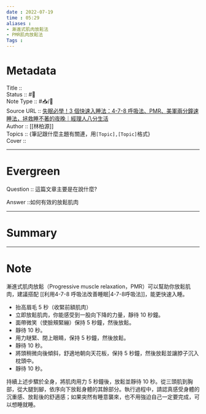 ```yaml
---
date : 2022-07-19
time : 05:29
aliases :
- 漸進式肌肉放鬆法
- PMR肌肉放鬆法
Tags : 
---
```

# Metadata
Title :: <br>
Status :: #🌱 <br>
Note Type :: #📥/📰<br>
Source URL :: [失眠必學！3 個快速入睡法：4-7-8 呼吸法、PMR、美軍兩分鐘速睡法，拯救睡不著的夜晚｜經理人八分生活](https://www.managertoday.com.tw/eightylife/article/view/409)<br>
Author :: [[林柏源]]<br>
Topics :: {筆記跟什麼主題有關連，用`[Topic],[Topic]`格式}<br>
Cover ::

---
# Evergreen
Question :: 這篇文章主要是在說什麼?

Answer ::如何有效的放鬆肌肉

---

# Summary
---

# Note

漸進式肌肉放鬆（Progressive muscle relaxation，PMR）可以幫助你放鬆肌肉，建議搭配 [[利用4-7-8 呼吸法改善睡眠|4-7-8呼吸法]]，能更快速入睡。

-   抬高眉毛 5 秒（收緊前額肌肉）
-   立即放鬆肌肉，你能感受到一股向下降的力量，靜待 10 秒鐘。
-   面帶微笑（使臉頰緊繃）保持 5 秒鐘，然後放鬆。
-   靜待 10 秒。
-   用力瞇緊、閉上眼睛，保持 5 秒鐘，然後放鬆。
-   靜待 10 秒。
-   將頭稍微向後傾斜，舒適地朝向天花板，保持 5 秒鐘，然後放鬆並讓脖子沉入枕頭中。
-   靜待 10 秒。

持續上述步驟於全身，將肌肉用力 5 秒鐘後，放鬆並靜待 10 秒。從三頭肌到胸部，從大腿到腳，依序向下放鬆身體的其餘部分。執行過程中，請認真感受身體的沉重感、放鬆後的舒適感；如果突然有睡意襲來，也不用強迫自己一定要完成，可以想睡就睡。
